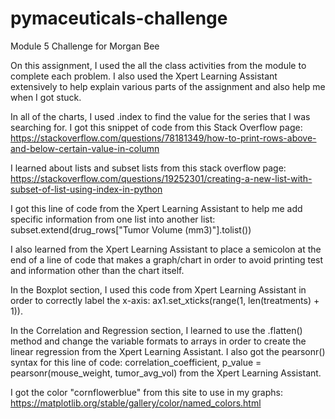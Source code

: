 # pymaceuticals-challenge
Module 5 Challenge for Morgan Bee

On this assignment, I used the all the class activities from the module to complete each problem. I also used the Xpert Learning Assistant extensively to help explain various parts of the assignment and also help me when I got stuck. 

In all of the charts, I used .index to find the value for the series that I was searching for. I got this snippet of code from this Stack Overflow page: https://stackoverflow.com/questions/78181349/how-to-print-rows-above-and-below-certain-value-in-column

I learned about lists and subset lists from this stack overflow page: https://stackoverflow.com/questions/19252301/creating-a-new-list-with-subset-of-list-using-index-in-python

I got this line of code from the Xpert Learning Assistant to help me add specific information from one list into another list:  subset.extend(drug_rows["Tumor Volume (mm3)"].tolist())

I also learned from the Xpert Learning Assistant to place a semicolon at the end of a line of code that makes a graph/chart in order to avoid printing test and information other than the chart itself. 

In the Boxplot section, I used this code from Xpert Learning Assistant in order to correctly label the x-axis: ax1.set_xticks(range(1, len(treatments) + 1)). 

In the Correlation and Regression section, I learned to use the .flatten() method and change the variable formats to arrays in order to create the linear regression from the Xpert Learning Assistant. I also got the pearsonr() syntax for this line of code: correlation_coefficient, p_value = pearsonr(mouse_weight, tumor_avg_vol) from the Xpert Learning Assistant. 

I got the color "cornflowerblue" from this site to use in my graphs: https://matplotlib.org/stable/gallery/color/named_colors.html